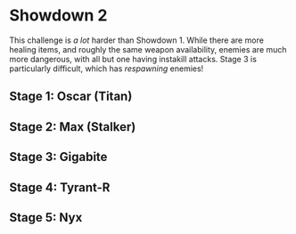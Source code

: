 # Showdown 2

This challenge is *a lot* harder than Showdown 1. While there are more healing items, and roughly the same weapon availability, enemies are much more dangerous, with all but one having instakill attacks. Stage 3 is particularly difficult, which has *respawning* enemies!

## Stage 1: Oscar (Titan)

## Stage 2: Max (Stalker)

## Stage 3: Gigabite

## Stage 4: Tyrant-R

## Stage 5: Nyx